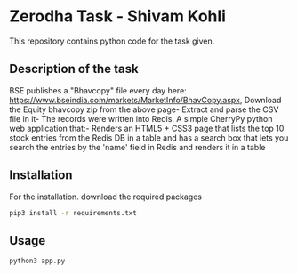 # Zerodha Task - Shivam Kohli

This repository contains python code for the task given.

## Description of the task
BSE publishes a "Bhavcopy" file every day here: https://www.bseindia.com/markets/MarketInfo/BhavCopy.aspx,
Download the Equity bhavcopy zip from the above page- Extract and parse the CSV file in it- The records were written into Redis.
A simple CherryPy python web application that:- Renders an HTML5 + CSS3 page that lists the top 10 stock entries from the Redis DB in a table and has a search box that lets you search the entries by the 'name' field in Redis and renders it in a table

## Installation

For the installation. download the required packages

```bash
pip3 install -r requirements.txt
```

## Usage

```python
python3 app.py
```
